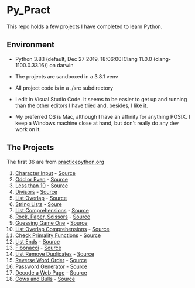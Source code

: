 # Py_Pract

This repo holds a few projects I have completed to learn Python.

## Environment
- Python 3.8.1 (default, Dec 27 2019, 18:06:00[Clang 11.0.0 (clang-1100.0.33.16)] on darwin
- The projects are sandboxed in a 3.8.1 venv
- All project code is in a ./src subdirectory

- I edit in Visual Studio Code.  It seems to be easier to get up and running than the other editors I have tried and, besides, I like it.

- My preferred OS is Mac, although I have an affinity for anything POSIX.  I keep a Windows machine close at hand, but don't really do any dev work on it.

## The Projects
The first 36 are from [practicepython.org](http://www.practicepython.org/)
1. [Character Input](http://www.practicepython.org/exercise/2014/01/29/01-character-input.html) - [Source](https://github.com/ready-1/py_pract/blob/master/src/001_character_input.py)
2. [Odd or Even](http://www.practicepython.org/exercise/2014/02/05/02-odd-or-even.html) - [Source](https://github.com/ready-1/py_pract/blob/master/src/002_odd_or_even.py)
3. [Less than 10](http://www.practicepython.org/exercise/2014/02/15/03-list-less-than-ten.html) - [Source](https://github.com/ready-1/py_pract/blob/master/src/003_less_than_ten.py)
4. [Divisors](http://www.practicepython.org/exercise/2014/02/26/04-divisors.html) - [Source](https://github.com/ready-1/py_pract/blob/master/src/004_divisors.py)
5. [List Overlap](http://www.practicepython.org/exercise/2014/03/05/05-list-overlap.html) - [Source](https://github.com/ready-1/py_pract/blob/master/src/005_list_overlap.py)
6. [String Lists](https://www.practicepython.org/exercise/2014/03/12/06-string-lists.html) - [Soure](https://github.com/ready-1/py_pract/blob/master/src/006_string_lists.py)
7. [List Comprehensions](https://www.practicepython.org/exercise/2014/03/19/07-list-comprehensions.html) - [Source](https://github.com/ready-1/py_pract/blob/master/src/007_list_comprehensions.py)
8. [Rock, Paper, Scissors](https://www.practicepython.org/exercise/2014/03/26/08-rock-paper-scissors.html) - [Source](https://github.com/ready-1/py_pract/blob/master/src/008_rps.py)
9. [Guessing Game One](http://www.practicepython.org/exercise/2014/04/02/09-guessing-game-one.html) - [Source](https://github.com/ready-1/py_pract/blob/master/src/009_guessing_game_one.py)
10. [List Overlap Comprehensions](http://www.practicepython.org/exercise/2014/04/10/10-list-overlap-comprehensions.html) - [Source](https://github.com/ready-1/py_pract/blob/master/src/010_list_overlap_comprehensions.py)
11. [Check Primality Functions](http://www.practicepython.org/exercise/2014/04/16/11-check-primality-functions.html) - [Source](https://github.com/ready-1/py_pract/blob/master/src/011_check_primality_functions.py)
12. [List Ends](http://www.practicepython.org/exercise/2014/04/25/12-list-ends.html) - [Source](https://github.com/ready-1/py_pract/blob/master/src/012_list_ends.py)
13. [Fibonacci](http://www.practicepython.org/exercise/2014/04/30/13-fibonacci.html) - [Source](https://github.com/ready-1/py_pract/blob/master/src/013_fibonacci.py)
14. [List Remove Duplicates](http://www.practicepython.org/exercise/2014/05/15/14-list-remove-duplicates.html) - [Source](https://github.com/ready-1/py_pract/blob/master/src/014_list_remove_duplicates.py)
15. [Reverse Word Order](http://www.practicepython.org/exercise/2014/05/21/15-reverse-word-order.html) - [Source](https://github.com/ready-1/py_pract/blob/master/src/015_reverse_word_order.py)
16. [Password Generator](http://www.practicepython.org/exercise/2014/05/28/16-password-generator.html) - [Source](https://github.com/ready-1/py_pract/blob/master/src/016_password_gen.py)
17. [Decode a Web Page](http://www.practicepython.org/exercise/2014/06/06/17-decode-a-web-page.html) - [Source](https://github.com/ready-1/py_pract/blob/master/src/017_decode_web_page.py)
18. [Cows and Bulls](http://www.practicepython.org/exercise/2014/07/05/18-cows-and-bulls.html) - [Source](https://github.com/ready-1/py_pract/blob/master/src/018_cows_bulls.py)
